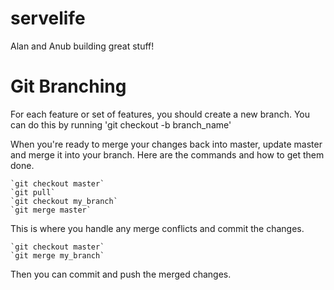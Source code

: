 servelife
==========

Alan and Anub building great stuff!

Git Branching
=============

For each feature or set of features, you should create a new branch. You
can do this by running 'git checkout -b branch_name'

When you're ready to merge your changes back into master, update master
and merge it into your branch. Here are the commands and how to get them
done.

    `git checkout master`
    `git pull`
    `git checkout my_branch`
    `git merge master`

This is where you handle any merge conflicts and commit the changes.

    `git checkout master`
    `git merge my_branch`

Then you can commit and push the merged changes.
